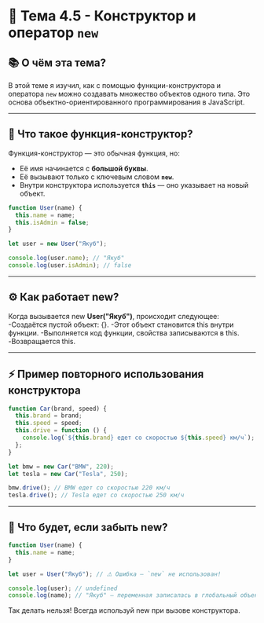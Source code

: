 # 🚀 Тема 4.5 - Конструктор и оператор `new`

## 📚 О чём эта тема?

В этой теме я изучил, как с помощью функции-конструктора и оператора `new` можно создавать множество объектов одного типа. Это основа объектно-ориентированного программирования в JavaScript.

---

## 🧱 Что такое функция-конструктор?

Функция-конструктор — это обычная функция, но:

- Её имя начинается с **большой буквы**.
- Её вызывают только с ключевым словом **`new`**.
- Внутри конструктора используется **`this`** — оно указывает на новый объект.

```js
function User(name) {
  this.name = name;
  this.isAdmin = false;
}

let user = new User("Якуб");

console.log(user.name); // "Якуб"
console.log(user.isAdmin); // false
```

---

## ⚙ Как работает new?

Когда вызывается new **User("Якуб")**, происходит следующее:
-Создаётся пустой объект: {}.
-Этот объект становится this внутри функции.
-Выполняется код функции, свойства записываются в this.
-Возвращается this.

---

## ⚡ Пример повторного использования конструктора

```javascript
function Car(brand, speed) {
  this.brand = brand;
  this.speed = speed;
  this.drive = function () {
    console.log(`${this.brand} едет со скоростью ${this.speed} км/ч`);
  };
}

let bmw = new Car("BMW", 220);
let tesla = new Car("Tesla", 250);

bmw.drive(); // BMW едет со скоростью 220 км/ч
tesla.drive(); // Tesla едет со скоростью 250 км/ч
```

---

## 🚫 Что будет, если забыть new?

```javascript
function User(name) {
  this.name = name;
}

let user = User("Якуб"); // ⚠ Ошибка — `new` не использован!

console.log(user); // undefined
console.log(name); // "Якуб" — переменная записалась в глобальный объект!
```

Так делать нельзя! Всегда используй new при вызове конструктора.

